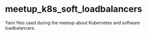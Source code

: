 # meetup_k8s_soft_loadbalancers
Yaml files used during the meetup about Kubernetes and software loadbalancers.
